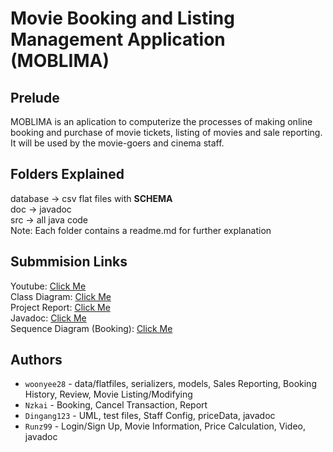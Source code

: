 # Movie Booking and Listing Management Application (MOBLIMA)
## Prelude

MOBLIMA is an aplication to computerize the processes of making online booking and purchase of movie tickets, listing of movies and sale reporting. It will be used by the movie-goers and cinema staff.   

## Folders Explained
database -> csv flat files with **SCHEMA**    
doc -> javadoc   
src -> all java code  
Note: Each folder contains a readme.md for further explanation 

## Submmision Links
Youtube: [Click Me](https://youtu.be/lJLKBrd6ofM)      
Class Diagram: [Click Me](https://github.com/woonyee28/Movie-Booking-and-Listing-Management-Application/blob/main/Class%20Diagram%20v5.png)    
Project Report: [Click Me](https://github.com/woonyee28/Movie-Booking-and-Listing-Management-Application/blob/main/SC2002%20SS5%20Grp3%20Project%20Report.pdf)   
Javadoc: [Click Me](https://woonyee28.github.io/Movie-Booking-and-Listing-Management-Application/docs/index.html)    
Sequence Diagram (Booking): [Click Me](https://github.com/woonyee28/Movie-Booking-and-Listing-Management-Application/blob/main/Sequence%20Diagram%20For%20Booking.png)   


## Authors 
- `woonyee28` - data/flatfiles, serializers, models, Sales Reporting, Booking History, Review, Movie Listing/Modifying
- `Nzkai` - Booking, Cancel Transaction, Report
- `Dingang123` - UML, test files, Staff Config, priceData, javadoc
- `Runz99` - Login/Sign Up, Movie Information, Price Calculation, Video, javadoc
